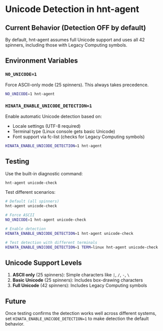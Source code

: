 # Unicode Detection in hnt-agent

## Current Behavior (Detection OFF by default)

By default, hnt-agent assumes full Unicode support and uses all 42 spinners, including those with Legacy Computing symbols.

## Environment Variables

### `NO_UNICODE=1`
Force ASCII-only mode (25 spinners). This always takes precedence.

```bash
NO_UNICODE=1 hnt-agent
```

### `HINATA_ENABLE_UNICODE_DETECTION=1`
Enable automatic Unicode detection based on:
- Locale settings (UTF-8 required)
- Terminal type (Linux console gets basic Unicode)
- Font support via fc-list (checks for Legacy Computing symbols)

```bash
HINATA_ENABLE_UNICODE_DETECTION=1 hnt-agent
```

## Testing

Use the built-in diagnostic command:
```bash
hnt-agent unicode-check
```

Test different scenarios:
```bash
# Default (all spinners)
hnt-agent unicode-check

# Force ASCII
NO_UNICODE=1 hnt-agent unicode-check

# Enable detection
HINATA_ENABLE_UNICODE_DETECTION=1 hnt-agent unicode-check

# Test detection with different terminals
HINATA_ENABLE_UNICODE_DETECTION=1 TERM=linux hnt-agent unicode-check
```

## Unicode Support Levels

1. **ASCII only** (25 spinners): Simple characters like `|`, `/`, `-`, `\`
2. **Basic Unicode** (25 spinners): Includes box-drawing characters
3. **Full Unicode** (42 spinners): Includes Legacy Computing symbols

## Future

Once testing confirms the detection works well across different systems, set `HINATA_ENABLE_UNICODE_DETECTION=1` to make detection the default behavior.